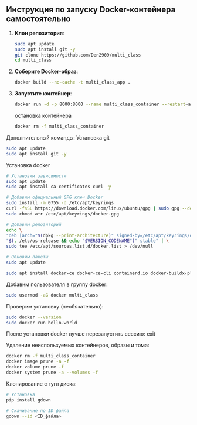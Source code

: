 ## Инструкция по запуску Docker-контейнера самостоятельно

1. **Клон репозитория**:
   ```bash
   sudo apt update
   sudo apt install git -y
   git clone https://github.com/Den2909/multi_class
   cd multi_class
   ```

2. **Соберите Docker-образ**:
   ```bash
   docker build --no-cache -t multi_class_app .
   ```

3. **Запустите контейнер**:

  
     ```bash
     docker run -d -p 8000:8000 --name multi_class_container --restart=always multi_class_app
     ```

   остановка контейнера
     ```bash
     docker rm -f multi_class_container
     ```
Дополнительный команды:
Установка git
   ```bash
   sudo apt update
   sudo apt install git -y
   ```
Установка docker
   ```bash
   # Установим зависимости
sudo apt update
sudo apt install ca-certificates curl -y

# Добавим официальный GPG ключ Docker
sudo install -m 0755 -d /etc/apt/keyrings
curl -fsSL https://download.docker.com/linux/ubuntu/gpg | sudo gpg --dearmor -o /etc/apt/keyrings/docker.gpg
sudo chmod a+r /etc/apt/keyrings/docker.gpg

# Добавим репозиторий
echo \
  "deb [arch="$(dpkg --print-architecture)" signed-by=/etc/apt/keyrings/docker.gpg] https://download.docker.com/linux/ubuntu \
  "$(. /etc/os-release && echo "$VERSION_CODENAME")" stable" | \
  sudo tee /etc/apt/sources.list.d/docker.list > /dev/null

# Обновим пакеты
sudo apt update
   ```

 ```bash
sudo apt install docker-ce docker-ce-cli containerd.io docker-buildx-plugin docker-compose-plugin -y
   ```
Добавим пользователя в группу docker:
 ```bash
sudo usermod -aG docker multi_class
   ```

Проверим установку (необязательно):
 ```bash
sudo docker --version
sudo docker run hello-world
   ```
После установки docker лучше перезапустить сессию: exit

Удаление неиспользуемых контейнеров, образы и тома:
 ```bash
docker rm -f multi_class_container
docker image prune -a -f
docker volume prune -f
docker system prune -a --volumes -f
   ```

Клонирование с гугл диска:
 ```bash
# Установка
pip install gdown

# Скачивание по ID файла
gdown --id <ID_файла>
   ```
